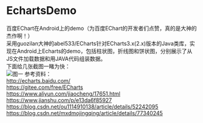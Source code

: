 # EchartsDemo
百度EChart在Android上的demo（为百度EChart的开发者们点赞，真的是大神的杰作啊！）<br>
采用guozilan大神的abel533/ECharts针对ECharts3.x(2.x)版本的Java类库，实现在Android上Echarts的demo，包括柱状图，折线图和饼状图，分别展示了从JS文件加载数据和用JAVA代码组装数据。<br>
下面给几张截图一睹为快：<br>
![图一](https://github.com/tianyalu/EchartsDemo/screenshots/1.png)
参考资料：<br>
http://echarts.baidu.com/<br>
https://gitee.com/free/ECharts<br>
https://www.aliyun.com/jiaocheng/17651.html<br>
https://www.jianshu.com/p/e13da6f85927<br>
https://blog.csdn.net/ou1114910138/article/details/52242095<br>
https://blog.csdn.net/mxdmojingqing/article/details/77340245<br>
